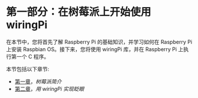 # 第一部分：在树莓派上开始使用 wiringPi

在本节中，您将首先了解 Raspberry Pi 的基础知识，并学习如何在 Raspberry Pi 上安装 Raspbian OS。接下来，您将使用 wiringPi 库，并在 Raspberry Pi 上执行第一个 C 程序。

本节包括以下章节:

*   [第一章](01.html)，*树莓派简介*
*   [第二章](02.html)，*用 wiringPi 实现眨眼*